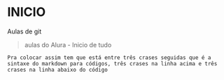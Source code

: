 <h1> INICIO</h1>

Aulas de git

> aulas do Alura -
Inicio de tudo
```
Pra colocar assim tem que está entre três crases seguidas que é a sintaxe do markdown para códigos, três crases na linha acima e três crases na linha abaixo do código
```

